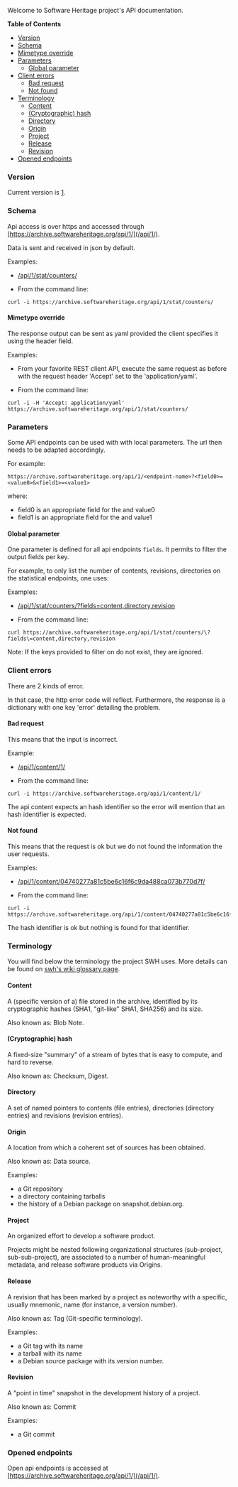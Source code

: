 Welcome to Software Heritage project's API documentation.

<!-- markdown-toc start - Don't edit this section. Run M-x markdown-toc-generate-toc again -->
**Table of Contents**

- [Version](#version)
- [Schema](#schema)
- [Mimetype override](#mimetype-override)
- [Parameters](#parameters)
    - [Global parameter](#global-parameter)
- [Client errors](#client-errors)
    - [Bad request](#bad-request)
    - [Not found](#not-found)
- [Terminology](#terminology)
    - [Content](#content)
    - [(Cryptographic) hash](#cryptographic-hash)
    - [Directory](#directory)
    - [Origin](#origin)
    - [Project](#project)
    - [Release](#release)
    - [Revision](#revision)
- [Opened endpoints](#opened-endpoints)

<!-- markdown-toc end -->


### Version

Current version is [1](/api/1/).

### Schema

Api access is over https and accessed through [https://archive.softwareheritage.org/api/1/](/api/1/).

Data is sent and received in json by default.

Examples:

- [/api/1/stat/counters/](/api/1/stat/counters/)

- From the command line:
``` shell
curl -i https://archive.softwareheritage.org/api/1/stat/counters/
```


#### Mimetype override

The response output can be sent as yaml provided the client specifies
it using the header field.

Examples:

- From your favorite REST client API, execute the same request as
  before with the request header 'Accept' set to the
  'application/yaml'.

- From the command line:
``` shell
curl -i -H 'Accept: application/yaml' https://archive.softwareheritage.org/api/1/stat/counters/
```

### Parameters

Some API endpoints can be used with with local parameters. The url
then needs to be adapted accordingly.

For example:

``` text
https://archive.softwareheritage.org/api/1/<endpoint-name>?<field0>=<value0>&<field1>=<value1>
```

where:

- field0 is an appropriate field for the <endpoint-name> and value0
- field1 is an appropriate field for the <endpoint-name> and value1

#### Global parameter

One parameter is defined for all api endpoints `fields`.  It permits
to filter the output fields per key.

For example, to only list the number of contents, revisions,
directories on the statistical endpoints, one uses:

Examples:

- [/api/1/stat/counters/\?fields\=content,directory,revision](/api/1/stat/counters/?fields=content,directory,revision)

- From the command line:
``` shell
curl https://archive.softwareheritage.org/api/1/stat/counters/\?fields\=content,directory,revision
```

Note: If the keys provided to filter on do not exist, they are
ignored.

### Client errors

There are 2 kinds of error.

In that case, the http error code will reflect.  Furthermore, the
response is a dictionary with one key 'error' detailing the problem.

#### Bad request

This means that the input is incorrect.

Example:

- [/api/1/content/1/](/api/1/content/1/)

- From the command line:
``` shell
curl -i https://archive.softwareheritage.org/api/1/content/1/
```

The api content expects an hash identifier so the error will mention
that an hash identifier is expected.

#### Not found

This means that the request is ok but we do not found the information
the user requests.

Examples:

- [/api/1/content/04740277a81c5be6c16f6c9da488ca073b770d7f/](/api/1/content/04740277a81c5be6c16f6c9da488ca073b770d7f/)

- From the command line:
``` shell
curl -i https://archive.softwareheritage.org/api/1/content/04740277a81c5be6c16f6c9da488ca073b770d7f/
```

The hash identifier is ok but nothing is found for that identifier.

### Terminology

You will find below the terminology the project SWH uses.
More details can be found
on
[swh's wiki glossary page](https://wiki.softwareheritage.org/index.php?title=Glossary).

#### Content

A (specific version of a) file stored in the archive, identified by
its cryptographic hashes (SHA1, "git-like" SHA1, SHA256) and its size.

Also known as: Blob Note.

#### (Cryptographic) hash

A fixed-size "summary" of a stream of bytes that is easy to compute,
and hard to reverse.

Also known as: Checksum, Digest.

#### Directory

A set of named pointers to contents (file entries), directories
(directory entries) and revisions (revision entries).

#### Origin

A location from which a coherent set of sources has been obtained.

Also known as: Data source.

Examples:

- a Git repository
- a directory containing tarballs
- the history of a Debian package on snapshot.debian.org.

#### Project

An organized effort to develop a software product.

Projects might be nested following organizational structures
(sub-project, sub-sub-project), are associated to a number of
human-meaningful metadata, and release software products via Origins.

#### Release

A revision that has been marked by a project as noteworthy with a
specific, usually mnemonic, name (for instance, a version number).

Also known as: Tag (Git-specific terminology).

Examples:

- a Git tag with its name
- a tarball with its name
- a Debian source package with its version number.

#### Revision

A "point in time" snapshot in the development history of a project.

Also known as: Commit

Examples:

- a Git commit

### Opened endpoints

Open api endpoints is accessed at [https://archive.softwareheritage.org/api/1/](/api/1/).
